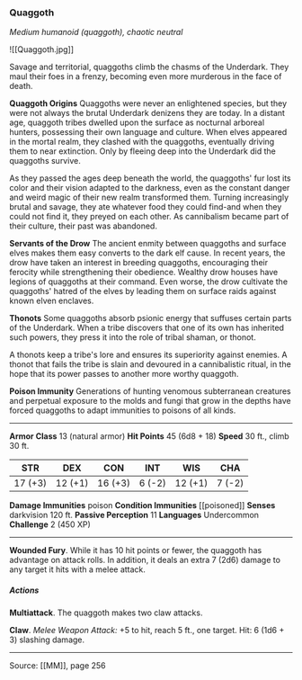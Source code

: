 ### Quaggoth
_Medium humanoid (quaggoth), chaotic neutral_

![[Quaggoth.jpg]]

Savage and territorial, quaggoths climb the chasms of the Underdark. They maul their foes in a frenzy, becoming even more murderous in the face of death.

**Quaggoth Origins** Quaggoths were never an enlightened species, but they were not always the brutal Underdark denizens they are today. In a distant age, quaggoth tribes dwelled upon the surface as nocturnal arboreal hunters, possessing their own language and culture. When elves appeared in the mortal realm, they clashed with the quaggoths, eventually driving them to near extinction. Only by fleeing deep into the Underdark did the quaggoths survive.

As they passed the ages deep beneath the world, the quaggoths' fur lost its color and their vision adapted to the darkness, even as the constant danger and weird magic of their new realm transformed them. Turning increasingly brutal and savage, they ate whatever food they could find-and when they could not find it, they preyed on each other. As cannibalism became part of their culture, their past was abandoned.


**Servants of the Drow** The ancient enmity between quaggoths and surface elves makes them easy converts to the dark elf cause. In recent years, the drow have taken an interest in breeding quaggoths, encouraging their ferocity while strengthening their obedience. Wealthy drow houses have legions of quaggoths at their command. Even worse, the drow cultivate the quaggoths' hatred of the elves by leading them on surface raids against known elven enclaves.


**Thonots** Some quaggoths absorb psionic energy that suffuses certain parts of the Underdark. When a tribe discovers that one of its own has inherited such powers, they press it into the role of tribal shaman, or thonot.

A thonots keep a tribe's lore and ensures its superiority against enemies. A thonot that fails the tribe is slain and devoured in a cannibalistic ritual, in the hope that its power passes to another more worthy quaggoth.


**Poison Immunity** Generations of hunting venomous subterranean creatures and perpetual exposure to the molds and fungi that grow in the depths have forced quaggoths to adapt immunities to poisons of all kinds.






---

**Armor Class** 13 (natural armor)
**Hit Points** 45 (6d8 + 18)
**Speed** 30 ft., climb 30 ft.

| STR     | DEX     | CON     | INT     | WIS     | CHA     |
|---------|---------|---------|---------|---------|---------|
| 17 (+3) | 12 (+1) | 16 (+3) | 6 (-2) | 12 (+1) | 7 (-2) |

**Damage Immunities** poison
**Condition Immunities** [[poisoned]]
**Senses** darkvision 120 ft.
**Passive Perception** 11
**Languages** Undercommon
**Challenge** 2 (450 XP)

---

**Wounded Fury**. While it has 10 hit points or fewer, the quaggoth has advantage on attack rolls. In addition, it deals an extra 7 (2d6) damage to any target it hits with a melee attack.

##### Actions
**Multiattack**. The quaggoth makes two claw attacks.

**Claw**. _Melee Weapon Attack:_ +5 to hit, reach 5 ft., one target. Hit: 6 (1d6 + 3) slashing damage.


---

Source: [[MM]], page 256